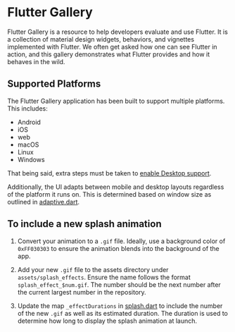 # Flutter Gallery

Flutter Gallery is a resource to help developers evaluate and use Flutter.
It is a collection of material design widgets, behaviors, and vignettes
implemented with Flutter. We often get asked how one can see Flutter in
action, and this gallery demonstrates what Flutter provides and how it
behaves in the wild.

## Supported Platforms

The Flutter Gallery application has been built to support multiple platforms. This includes:

* Android
* iOS
* web
* macOS
* Linux
* Windows

That being said, extra steps must be taken to [enable Desktop support](https://github.com/flutter/flutter/wiki/Desktop-shells#tooling).

Additionally, the UI adapts between mobile and desktop layouts regardless of the platform it runs on. This is determined based on window size as outlined in [adaptive.dart](gallery/lib/layout/adaptive.dart).

## To include a new splash animation

1. Convert your animation to a `.gif` file. Ideally, use a background color of `0xFF030303` to ensure the animation blends into the background of the app.

2. Add your new `.gif` file to the assets directory under `assets/splash_effects`. Ensure the name follows the format `splash_effect_$num.gif`. The number should be the next number after the current largest number in the repository.

3. Update the map `_effectDurations` in [splash.dart](gallery/lib/pages/splash.dart) to include the number of the new `.gif` as well as its estimated duration. The duration is used to determine how long to display the splash animation at launch.

